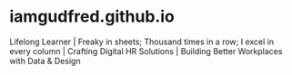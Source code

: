 # iamgudfred.github.io
Lifelong Learner | Freaky in sheets; Thousand times in a row; I excel in every column | Crafting Digital HR Solutions | Building Better Workplaces with Data &amp; Design
